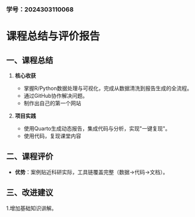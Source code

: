 ### 学号：2024303110068
# 课程总结与评价报告
## 一、课程总结  
1. **核心收获**  
   - 掌握R/Python数据处理与可视化，完成从数据清洗到报告生成的全流程。  
   - 通过GitHub协作解决问题。
   - 制作出自己的第一个网站

2. **项目实践**  
   - 使用Quarto生成动态报告，集成代码与分析，实现"一键复现"。  
   - 使用代码，复现课堂内容

## 二、课程评价  
- **优势**：案例贴近科研实际，工具链覆盖完整（数据→代码→文档）。    
## 三、改进建议  
1.增加基础知识讲解。  
 
